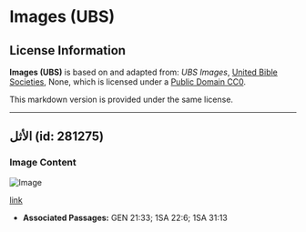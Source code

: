 # Images (UBS)

## License Information

**Images (UBS)** is based on and adapted from: _UBS Images_, [United Bible Societies](https://unitedbiblesocieties.org/), None, which is licensed under a [Public Domain CC0](https://creativecommons.org/public-domain/cc0/).

This markdown version is provided under the same license.



--------------------------------

## الأثل (id: 281275)

### Image Content

![Image](https://cdn.aquifer.bible/aquifer-content/resources/Media/WEB-0855_tamarisk.jpg)

[link](https://cdn.aquifer.bible/aquifer-content/resources/Media/WEB-0855_tamarisk.jpg)

* **Associated Passages:** GEN 21:33; 1SA 22:6; 1SA 31:13

